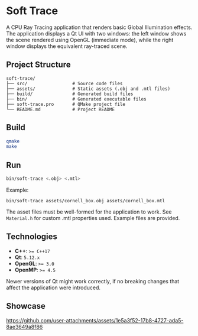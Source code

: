 # Soft Trace

A CPU Ray Tracing application that renders basic Global Illumination effects.
The application displays a Qt UI with two windows: the left window shows the scene rendered using OpenGL (immediate mode), while the right window displays the equivalent ray-traced scene.

## Project Structure

```plaintext
soft-trace/
├── src/                 # Source code files
├── assets/              # Static assets (.obj and .mtl files)
├── build/               # Generated build files
├── bin/                 # Generated executable files
├── soft-trace.pro       # QMake project file
└── README.md            # Project README
```

## Build

```bash
qmake
make
```

## Run

```bash
bin/soft-trace <.obj> <.mtl>
```

Example:

```shell
bin/soft-trace assets/cornell_box.obj assets/cornell_box.mtl
```

The asset files must be well-formed for the application to work. See `Material.h` for custom .mtl properties used.
Example files are provided.

## Technologies

* **C++**: `>= C++17`
* **Qt**: `5.12.x`
* **OpenGL**: `>= 3.0`
* **OpenMP**: `>= 4.5`

Newer versions of Qt might work correctly, if no breaking changes that affect the application were introduced.

## Showcase

https://github.com/user-attachments/assets/1e5a3f52-17b8-4727-ada5-8ae3649a8f86
